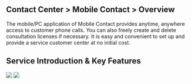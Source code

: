 ## Contact Center > Mobile Contact > Overview

The mobile/PC application of Mobile Contact provides anytime, anywhere access to customer phone calls. You can also freely create and delete consultation licenses if necessary. It is easy and convenient to set up and provide a service customer center at no initial cost.

## Service Introduction & Key Features
![](http://static.toastoven.net/prod_contact_center/img_summary_mc_202203_mod_en.png)
![](http://static.toastoven.net/prod_contact_center/img_summary_mc_202203_4_en.png)


